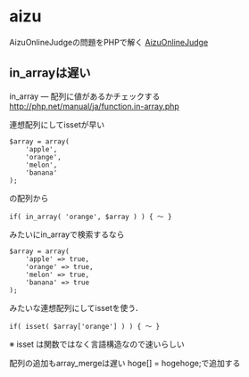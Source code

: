 # aizu
AizuOnlineJudgeの問題をPHPで解く
[AizuOnlineJudge](http://judge.u-aizu.ac.jp/onlinejudge/index.jsp?lang=ja)

## in_arrayは遅い
in_array — 配列に値があるかチェックする
<http://php.net/manual/ja/function.in-array.php>

連想配列にしてissetが早い
```
$array = array(
    'apple',
    'orange',
    'melon',
    'banana'
);
```
の配列から
```
if( in_array( 'orange', $array ) ) { ～ }
```
みたいにin_arrayで検索するなら
```
$array = array(
    'apple' => true,
    'orange' => true,
    'melon' => true,
    'banana' => true
);
```
みたいな連想配列にしてissetを使う．
```
if( isset( $array['orange'] ) ) { ～ }
```
※ isset は関数ではなく言語構造なので速いらしい


配列の追加もarray_mergeは遅い
hoge[] = hogehoge;で追加する
